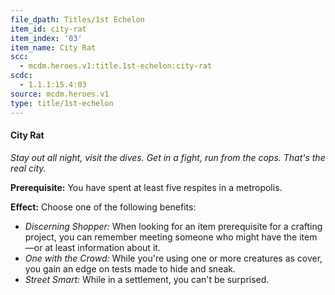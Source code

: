 ```yaml
---
file_dpath: Titles/1st Echelon
item_id: city-rat
item_index: '03'
item_name: City Rat
scc:
  - mcdm.heroes.v1:title.1st-echelon:city-rat
scdc:
  - 1.1.1:15.4:03
source: mcdm.heroes.v1
type: title/1st-echelon
---
```


#### City Rat

*Stay out all night, visit the dives. Get in a fight, run from the cops. That's the real city.*

**Prerequisite:** You have spent at least five respites in a metropolis.

**Effect:** Choose one of the following benefits:

- *Discerning Shopper:* When looking for an item prerequisite for a crafting project, you can remember meeting someone who might have the item—or at least information about it.
- *One with the Crowd:* While you're using one or more creatures as cover, you gain an edge on tests made to hide and sneak.
- *Street Smart:* While in a settlement, you can't be surprised.
